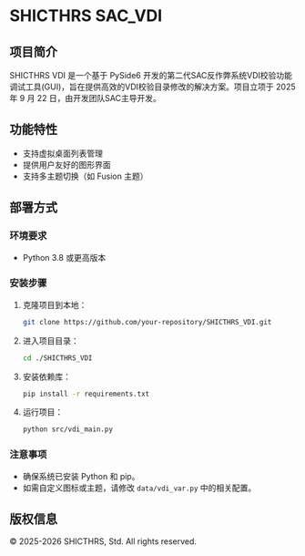 # SHICTHRS SAC_VDI

## 项目简介
SHICTHRS VDI 是一个基于 PySide6 开发的第二代SAC反作弊系统VDI校验功能调试工具(GUI)，旨在提供高效的VDI校验目录修改的解决方案。项目立项于 2025 年 9 月 22 日，由开发团队SAC主导开发。

## 功能特性
- 支持虚拟桌面列表管理
- 提供用户友好的图形界面
- 支持多主题切换（如 Fusion 主题）

## 部署方式

### 环境要求
- Python 3.8 或更高版本

### 安装步骤
1. 克隆项目到本地：
   ```bash
   git clone https://github.com/your-repository/SHICTHRS_VDI.git
   ```
2. 进入项目目录：
   ```bash
   cd ./SHICTHRS_VDI
   ```
3. 安装依赖库：
   ```bash
   pip install -r requirements.txt
   ```
4. 运行项目：
   ```bash
   python src/vdi_main.py
   ```

### 注意事项
- 确保系统已安装 Python 和 pip。
- 如需自定义图标或主题，请修改 `data/vdi_var.py` 中的相关配置。

## 版权信息
© 2025-2026 SHICTHRS, Std. All rights reserved.
